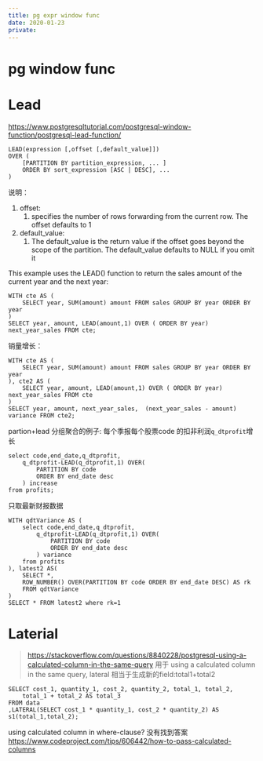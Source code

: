 ```yaml
---
title: pg expr window func
date: 2020-01-23
private: 
---
```

# pg window func

# Lead
https://www.postgresqltutorial.com/postgresql-window-function/postgresql-lead-function/

    LEAD(expression [,offset [,default_value]])
    OVER (
        [PARTITION BY partition_expression, ... ]
        ORDER BY sort_expression [ASC | DESC], ...
    )

说明：
1. offset: 
   1. specifies the number of rows forwarding from the current row. The offset defaults to 1 
2. default_value: 
   1. The default_value is the return value if the offset goes beyond the scope of the partition. The default_value defaults to NULL if you omit it

This example uses the LEAD() function to return the sales amount of the current year and the next year:

    WITH cte AS (
        SELECT year, SUM(amount) amount FROM sales GROUP BY year ORDER BY year
    )
    SELECT year, amount, LEAD(amount,1) OVER ( ORDER BY year) next_year_sales FROM cte;

销量增长：

    WITH cte AS (
        SELECT year, SUM(amount) amount FROM sales GROUP BY year ORDER BY year
    ), cte2 AS (
        SELECT year, amount, LEAD(amount,1) OVER ( ORDER BY year) next_year_sales FROM cte
    )   
    SELECT year, amount, next_year_sales,  (next_year_sales - amount) variance FROM cte2;

partion+lead 分组聚合的例子:
每个季报每个股票code 的扣非利润`q_dtprofit`增长

    select code,end_date,q_dtprofit,
        q_dtprofit-LEAD(q_dtprofit,1) OVER(
            PARTITION BY code 
            ORDER BY end_date desc
        ) increase
    from profits;

只取最新财报数据

    WITH qdtVariance AS (
        select code,end_date,q_dtprofit,
            q_dtprofit-LEAD(q_dtprofit,1) OVER(
                PARTITION BY code 
                ORDER BY end_date desc
            ) variance
        from profits
    ), latest2 AS(
        SELECT *, 
        ROW_NUMBER() OVER(PARTITION BY code ORDER BY end_date DESC) AS rk 
        FROM qdtVariance
    )
    SELECT * FROM latest2 where rk=1

# Laterial
> https://stackoverflow.com/questions/8840228/postgresql-using-a-calculated-column-in-the-same-query
用于 using a calculated column in the same query, lateral 相当于生成新的field:total1+total2

    SELECT cost_1, quantity_1, cost_2, quantity_2, total_1, total_2,
        total_1 + total_2 AS total_3
    FROM data
    ,LATERAL(SELECT cost_1 * quantity_1, cost_2 * quantity_2) AS s1(total_1,total_2);

using calculated column in where-clause? 没有找到答案
https://www.codeproject.com/tips/606442/how-to-pass-calculated-columns